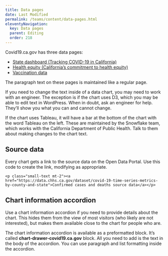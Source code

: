 ```yaml
---
title: Data pages
date: Last Modified 
permalink: /teams/content/data-pages.html
eleventyNavigation:
  key: Data pages
  parent: Editing
  order: 218
---
```

Covid19.ca.gov has three data pages:

* [State dashboard (Tracking COVID-19 in California)](https://covid19.ca.gov/state-dashboard/)
* [Health equity (California’s commitment to health equity)](https://covid19.ca.gov/equity/)
* [Vaccination data](https://covid19.ca.gov/vaccination-progress-data/)

The paragraph text on these pages is maintained like a regular page.

If you need to change the text inside of a data chart, you may need to work with an engineer. The exception is if the chart uses D3, which you may be able to edit text in WordPress. When in doubt, ask an engineer for help. They’ll show you what you can and cannot change.

If the chart uses Tableau, it will have a bar at the bottom of the chart with the word Tableau on the left. These are maintained by the Snowflake team, which works with the California Department of Public Health. Talk to them about making changes to the chart text.

## Source data

Every chart gets a link to the source data on the Open Data Portal. Use this code to create the link, modifying as appropriate.

```
<p class="small-text mt-2"><a href="https://data.chhs.ca.gov/dataset/covid-19-time-series-metrics-by-county-and-state">Confirmed cases and deaths source data</a></p>
```

## Chart information accordion

Use a chart information accordion if you need to provide details about the chart. This hides them from the view of most visitors (who likely are not interested), but makes them available close to the chart for people who are.

The chart information accordion is available as a preformatted block. It’s called **chart-drawer-covid19.ca.gov** block. All you need to add is the text in the body of the accordion. You can use paragraph and list formatting inside the accordion.
